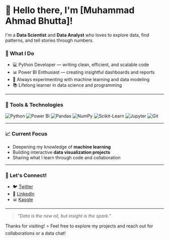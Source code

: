 # 👋 Hello there, I'm [Muhammad Ahmad Bhutta]!

I'm a **Data Scientist** and **Data Analyst** who loves to explore data, find patterns, and tell stories through numbers.

### 🔧 What I Do
- 💻 Python Developer — writing clean, efficient, and scalable code
- 📊 Power BI Enthusiast — creating insightful dashboards and reports
- 🤖 Always experimenting with machine learning and data modeling
- 📚 Lifelong learner in data science and programming

---

### 🚀 Tools & Technologies
![Python](https://img.shields.io/badge/-Python-3776AB?style=flat-square&logo=python&logoColor=white)
![Power BI](https://img.shields.io/badge/-PowerBI-F2C811?style=flat-square&logo=powerbi&logoColor=black)
![Pandas](https://img.shields.io/badge/-Pandas-150458?style=flat-square&logo=pandas)
![NumPy](https://img.shields.io/badge/-NumPy-013243?style=flat-square&logo=numpy)
![Scikit-Learn](https://img.shields.io/badge/-Scikit--Learn-F7931E?style=flat-square&logo=scikit-learn&logoColor=white)
![Jupyter](https://img.shields.io/badge/-Jupyter-F37626?style=flat-square&logo=jupyter&logoColor=white)
![Git](https://img.shields.io/badge/-Git-F05032?style=flat-square&logo=git&logoColor=white)

---

### 📈 Current Focus
- Deepening my knowledge of **machine learning**
- Building interactive **data visualization projects**
- Sharing what I learn through code and collaboration

---

### 🌱 Let's Connect!
- 🐦 [Twitter](https://x.com/BestThe34569?s=09)
- 💼 [LinkedIn](https://www.linkedin.com/in/ahmad-azhar-518231294)
- 📊 [Kaggle](https://www.kaggle.com/muhammadahmadbhutta)

---

> *"Data is the new oil, but insight is the spark."*

Thanks for visiting! ⭐ Feel free to explore my projects and reach out for collaborations or a data chat!
